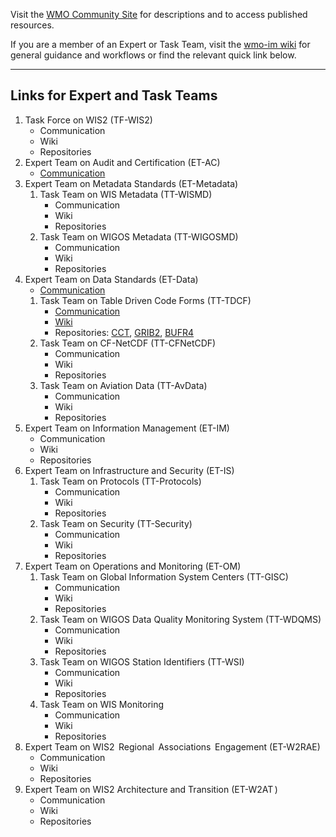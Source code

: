 Visit the [WMO Community Site](https://community.wmo.int/activity-areas/wmo-information-system-wis) for descriptions and to access published resources. 

If you are a member of an Expert or Task Team, visit the [wmo-im wiki](https://github.com/wmo-im/wmo-im.github.io/wiki) for general guidance and workflows or find the relevant quick link below. 

---
## Links for Expert and Task Teams
1. Task Force on WIS2 (TF-WIS2)
    * Communication
    * Wiki
    * Repositories
1. Expert Team on Audit and Certification (ET-AC)
    * [Communication](https://github.com/orgs/wmo-im/teams/et-ac)
1. Expert Team on Metadata Standards (ET-Metadata)
    1. Task Team on WIS Metadata (TT-WISMD)
       * Communication
       * Wiki
       * Repositories
    1. Task Team on WIGOS Metadata (TT-WIGOSMD)
       * Communication
       * Wiki
       * Repositories
1. Expert Team on Data Standards (ET-Data)
    * [Communication](https://github.com/orgs/wmo-im/teams/et-data)
    1. Task Team on Table Driven Code Forms (TT-TDCF)
       * [Communication](https://github.com/orgs/wmo-im/teams/tt-tdcf)
       * [Wiki](https://github.com/wmo-im/CCT/wiki)
       * Repositories: [CCT](https://github.com/wmo-im/CCT), [GRIB2](https://github.com/wmo-im/GRIB2), [BUFR4](https://github.com/wmo-im/BUFR4)
    1. Task Team on CF-NetCDF (TT-CFNetCDF)
       * Communication
       * Wiki
       * Repositories
    1. Task Team on Aviation Data (TT-AvData)
       * Communication
       * Wiki
       * Repositories
1. Expert Team on Information Management (ET-IM)
    * Communication
    * Wiki
    * Repositories
1. Expert Team on Infrastructure and Security (ET-IS)
    1. Task Team on Protocols (TT-Protocols)
       * Communication
       * Wiki
       * Repositories
    1. Task Team on Security (TT-Security)
       * Communication
       * Wiki
       * Repositories
1. Expert Team on Operations and Monitoring (ET-OM)
    1. Task Team on Global Information System Centers (TT-GISC)
       * Communication
       * Wiki
       * Repositories
    1. Task Team on WIGOS Data Quality Monitoring System (TT-WDQMS)
       * Communication
       * Wiki
       * Repositories
    1. Task Team on WIGOS Station Identifiers (TT-WSI)
       * Communication
       * Wiki
       * Repositories
    1. Task Team on WIS Monitoring
       * Communication
       * Wiki
       * Repositories
1. Expert Team on WIS2  Regional  Associations  Engagement (ET-W2RAE)
    * Communication
    * Wiki
    * Repositories
1. Expert Team on WIS2 Architecture and Transition (ET-W2AT )
    * Communication
    * Wiki
    * Repositories
